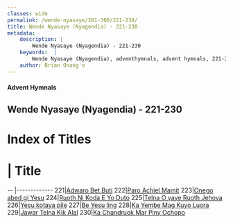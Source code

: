 ```yaml
---
classes: wide
permalink: /wende-nyasaye/201-300/221-230/
title: Wende Nyasaye (Nyagendia) - 221-230
metadata:
    description: |
        Wende Nyasaye (Nyagendia) - 221-230
    keywords:  |
        Wende Nyasaye (Nyagendia), adventhymnals, advent hymnals, 221-230
    author: Brian Onang'o
---
```


#### Advent Hymnals
## Wende Nyasaye (Nyagendia) - 221-230

# Index of Titles
# | Title                        
-- |-------------
221|[Adwaro Bet Buti](/wende-nyasaye/201-300/221-230/Adwaro-Bet-Buti)
222|[Paro Achiel Mamit](/wende-nyasaye/201-300/221-230/Paro-Achiel-Mamit)
223|[Onego abed gi Yesu](/wende-nyasaye/201-300/221-230/Onego-abed-gi-Yesu)
224|[Ruoth Ni Koda E Yo Duto](/wende-nyasaye/201-300/221-230/Ruoth-Ni-Koda-E-Yo-Duto)
225|[Telna O yaye Ruoth Jehova](/wende-nyasaye/201-300/221-230/Telna-O-yaye-Ruoth-Jehova)
226|[Yesu kotaya pile](/wende-nyasaye/201-300/221-230/Yesu-kotaya-pile)
227|[Be Yesu ling](/wende-nyasaye/201-300/221-230/Be-Yesu-ling)
228|[Ka Yembe Mag Kuyo Luora](/wende-nyasaye/201-300/221-230/Ka-Yembe-Mag-Kuyo-Luora)
229|[Jawar Telna Kik Alal](/wende-nyasaye/201-300/221-230/Jawar-Telna-Kik-Alal)
230|[Ka Chandruok Mar Piny Ochopo](/wende-nyasaye/201-300/221-230/Ka-Chandruok-Mar-Piny-Ochopo)